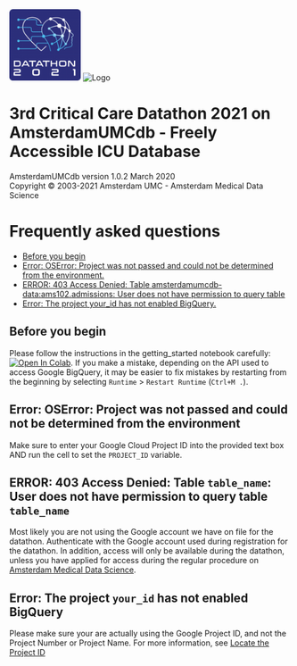 <img src="https://github.com/AmsterdamUMC/AmsterdamUMCdb/blob/master/datathons/2021-04-amsterdam-datathon-colab/esicm-datathon-2021.png?raw=1" alt="Logo" width=128px/>

<img src="https://github.com/AmsterdamUMC/AmsterdamUMCdb/blob/master/img/logo_amds.png?raw=1" alt="Logo" width=128px/>

# 3rd Critical Care Datathon 2021 on AmsterdamUMCdb - Freely Accessible ICU Database

AmsterdamUMCdb version 1.0.2 March 2020  
Copyright &copy; 2003-2021 Amsterdam UMC - Amsterdam Medical Data Science

# Frequently asked questions

- [Before you begin](#Before-you-begin)
- [Error: OSError: Project was not passed and could not be determined from the environment.](#Error-OSError-Project-was-not-passed-and-could-not-be-determined-from-the-environment)
- [ERROR: 403 Access Denied: Table amsterdamumcdb-data:ams102.admissions: User does not have permission to query table](#ERROR-403-Access-Denied-Table-table_name-User-does-not-have-permission-to-query-table-table_name)
- [Error: The project your_id has not enabled BigQuery.](#error-the-project-your_id-has-not-enabled-BigQuery)

## Before you begin

Please follow the instructions in the getting_started notebook carefully: [![Open In Colab](https://colab.research.google.com/assets/colab-badge.svg)](https://colab.research.google.com/github/AmsterdamUMC/AmsterdamUMCdb/blob/master/datathons/2021-04-amsterdam-datathon-colab/getting_started.ipynb). If you make a mistake, depending on the API used to access Google BigQuery, it may be easier to fix mistakes by restarting from the beginning by selecting `Runtime` > `Restart Runtime` (`Ctrl+M .`).

## Error: OSError: Project was not passed and could not be determined from the environment

 Make sure to enter your Google Cloud Project ID into the provided text box AND run the cell to set the `PROJECT_ID` variable.

## ERROR: 403 Access Denied: Table `table_name`: User does not have permission to query table `table_name`

Most likely you are not using the Google account we have on file for the datathon. Authenticate with the Google account used during registration for the datathon. In addition, access will only be available during the datathon, unless you have applied for access during the regular procedure on [Amsterdam Medical Data Science](https://amsterdammedicaldatascience.nl/).

## Error: The project `your_id` has not enabled BigQuery

Please make sure your are actually using the Google Project ID, and not the Project Number or Project Name. For more information, see [Locate the Project ID](https://support.google.com/googleapi/answer/7014113?hl=en)
